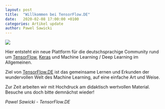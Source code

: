 ```yaml
---
layout: post
title:  "Willkommen bei TensorFlow.DE"
date:   2020-02-08 17:00:00 +0100
categories: Artikel update
author: Pawel Sawicki
---
```

![](/assets/robo-teacher.jpg)

Hier entsteht ein neue Plattform für die deutschsprachige Community rund um [TensorFlow](https://www.tensorflow.org/), [Keras](https://keras.io/) und Machine Learning / Deep Learning im Allgemeinen.

Ziel von [TensorFlow.DE](https://tensorflow.de) ist das gemeinsame Lernen und Erkunden der wundervollen Welt des Machine Learning, auf eine einfache Art und Weise.

Zur Zeit arbeiten wir mit Hochdruck am didaktisch wertvollen Material. Besuche uns doch bitte demnächst wieder! 

*Pawel Sawicki - TensorFlow.DE*



